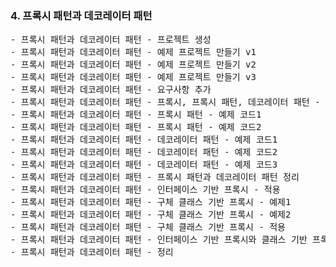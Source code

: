 ### 4. 프록시 패턴과 데코레이터 패턴
<pre>
- 프록시 패턴과 데코레이터 패턴 - 프로젝트 생성
- 프록시 패턴과 데코레이터 패턴 - 예제 프로젝트 만들기 v1
- 프록시 패턴과 데코레이터 패턴 - 예제 프로젝트 만들기 v2
- 프록시 패턴과 데코레이터 패턴 - 예제 프로젝트 만들기 v3
- 프록시 패턴과 데코레이터 패턴 - 요구사항 추가
- 프록시 패턴과 데코레이터 패턴 - 프록시, 프록시 패턴, 데코레이터 패턴 - 소개
- 프록시 패턴과 데코레이터 패턴 - 프록시 패턴 - 예제 코드1
- 프록시 패턴과 데코레이터 패턴 - 프록시 패턴 - 예제 코드2
- 프록시 패턴과 데코레이터 패턴 - 데코레이터 패턴 - 예제 코드1
- 프록시 패턴과 데코레이터 패턴 - 데코레이터 패턴 - 예제 코드2
- 프록시 패턴과 데코레이터 패턴 - 데코레이터 패턴 - 예제 코드3
- 프록시 패턴과 데코레이터 패턴 - 프록시 패턴과 데코레이터 패턴 정리
- 프록시 패턴과 데코레이터 패턴 - 인터페이스 기반 프록시 - 적용
- 프록시 패턴과 데코레이터 패턴 - 구체 클래스 기반 프록시 - 예제1
- 프록시 패턴과 데코레이터 패턴 - 구체 클래스 기반 프록시 - 예제2
- 프록시 패턴과 데코레이터 패턴 - 구체 클래스 기반 프록시 - 적용
- 프록시 패턴과 데코레이터 패턴 - 인터페이스 기반 프록시와 클래스 기반 프록시
- 프록시 패턴과 데코레이터 패턴 - 정리
</pre>
